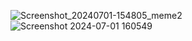![Screenshot_20240701-154805_meme2](https://github.com/asmaameligy/task2/assets/169537308/ca1cdaba-7bc4-4251-a73a-122703168b6f)
![Screenshot 2024-07-01 160549](https://github.com/asmaameligy/task2/assets/169537308/160e552b-e828-4ee6-b19f-96827d3bf7ca)
